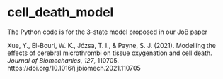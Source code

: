 # cell_death_model
The Python code is for the 3-state model proposed in our JoB paper
<div class="csl-entry">Xue, Y., El-Bouri, W. K., Józsa, T. I., &#38; Payne, S. J. (2021). Modelling the effects of cerebral microthrombi on tissue oxygenation and cell death. <i>Journal of Biomechanics</i>, <i>127</i>, 110705. https://doi.org/10.1016/j.jbiomech.2021.110705</div>

